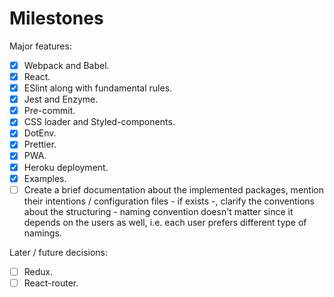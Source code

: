 # Milestones

Major features:
- [x] Webpack and Babel.
- [x] React.
- [x] ESlint along with fundamental rules.
- [x] Jest and Enzyme.
- [x] Pre-commit.
- [x] CSS loader and Styled-components.
- [x] DotEnv.
- [x] Prettier.
- [x] PWA.
- [x] Heroku deployment.
- [x] Examples.
- [ ] Create a brief documentation about the implemented packages, mention their intentions / configuration files - if exists -, clarify the conventions about the structuring - naming convention doesn't matter since it depends on the users as well, i.e. each user prefers different type of namings.

Later / future decisions:
- [ ] Redux.
- [ ] React-router.